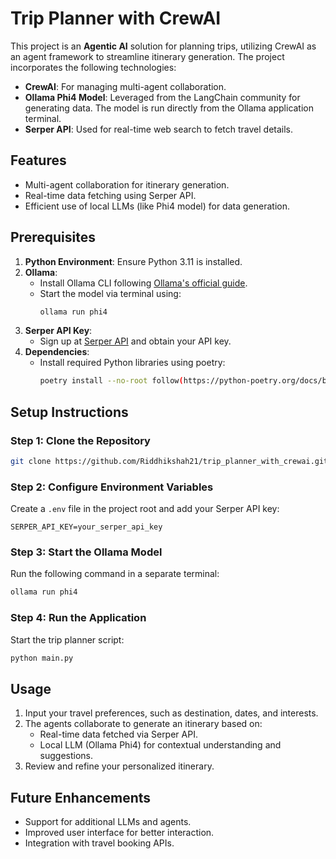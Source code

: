 # Trip Planner with CrewAI

This project is an **Agentic AI** solution for planning trips, utilizing CrewAI as an agent framework to streamline itinerary generation. The project incorporates the following technologies:

- **CrewAI**: For managing multi-agent collaboration.
- **Ollama Phi4 Model**: Leveraged from the LangChain community for generating data. The model is run directly from the Ollama application terminal.
- **Serper API**: Used for real-time web search to fetch travel details.

## Features
- Multi-agent collaboration for itinerary generation.
- Real-time data fetching using Serper API.
- Efficient use of local LLMs (like Phi4 model) for data generation.

## Prerequisites
1. **Python Environment**: Ensure Python 3.11 is installed.
2. **Ollama**:
   - Install Ollama CLI following [Ollama's official guide](https://ollama.ai/).
   - Start the model via terminal using: 
     ```bash
     ollama run phi4
     ```
3. **Serper API Key**:
   - Sign up at [Serper API](https://serper.dev/) and obtain your API key.
4. **Dependencies**:
   - Install required Python libraries using poetry:
     ```bash
     poetry install --no-root follow(https://python-poetry.org/docs/basic-usage/)
     ```

## Setup Instructions

### Step 1: Clone the Repository
```bash
git clone https://github.com/Riddhikshah21/trip_planner_with_crewai.git
```

### Step 2: Configure Environment Variables
Create a `.env` file in the project root and add your Serper API key:
```
SERPER_API_KEY=your_serper_api_key
```

### Step 3: Start the Ollama Model
Run the following command in a separate terminal:
```bash
ollama run phi4
```

### Step 4: Run the Application
Start the trip planner script:
```bash
python main.py
```

## Usage
1. Input your travel preferences, such as destination, dates, and interests.
2. The agents collaborate to generate an itinerary based on:
   - Real-time data fetched via Serper API.
   - Local LLM (Ollama Phi4) for contextual understanding and suggestions.
3. Review and refine your personalized itinerary.

## Future Enhancements
- Support for additional LLMs and agents.
- Improved user interface for better interaction.
- Integration with travel booking APIs.

